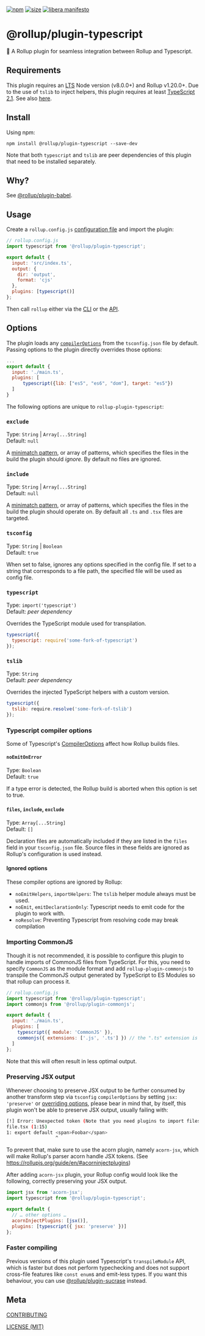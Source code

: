 [npm]: https://img.shields.io/npm/v/@rollup/plugin-typescript
[npm-url]: https://www.npmjs.com/package/@rollup/plugin-typescript
[size]: https://packagephobia.now.sh/badge?p=@rollup/plugin-typescript
[size-url]: https://packagephobia.now.sh/result?p=@rollup/plugin-typescript

[![npm][npm]][npm-url]
[![size][size]][size-url]
[![libera manifesto](https://img.shields.io/badge/libera-manifesto-lightgrey.svg)](https://liberamanifesto.com)

# @rollup/plugin-typescript

🍣 A Rollup plugin for seamless integration between Rollup and Typescript.

## Requirements

This plugin requires an [LTS](https://github.com/nodejs/Release) Node version (v8.0.0+) and Rollup v1.20.0+. Due to the use of `tslib` to inject helpers, this plugin requires at least [TypeScript 2.1](https://github.com/Microsoft/TypeScript/wiki/Roadmap#21-december-2016). See also [here](https://blog.mariusschulz.com/2016/12/16/typescript-2-1-external-helpers-library#the-importhelpers-flag-and-tslib).

## Install

Using npm:

```console
npm install @rollup/plugin-typescript --save-dev
```

Note that both `typescript` and `tslib` are peer dependencies of this plugin that need to be installed separately.

## Why?

See [@rollup/plugin-babel](https://github.com/rollup/plugins/tree/master/packages/babel).

## Usage

Create a `rollup.config.js` [configuration file](https://www.rollupjs.org/guide/en/#configuration-files) and import the plugin:

```js
// rollup.config.js
import typescript from '@rollup/plugin-typescript';

export default {
  input: 'src/index.ts',
  output: {
    dir: 'output',
    format: 'cjs'
  },
  plugins: [typescript()]
};
```

Then call `rollup` either via the [CLI](https://www.rollupjs.org/guide/en/#command-line-reference) or the [API](https://www.rollupjs.org/guide/en/#javascript-api).

## Options

The plugin loads any [`compilerOptions`](http://www.typescriptlang.org/docs/handbook/compiler-options.html) from the `tsconfig.json` file by default. Passing options to the plugin directly overrides those options:

```js
...
export default {
  input: './main.ts',
  plugins: [
      typescript({lib: ["es5", "es6", "dom"], target: "es5"})
  ]
}
```

The following options are unique to `rollup-plugin-typescript`:

### `exclude`

Type: `String` | `Array[...String]`<br>
Default: `null`

A [minimatch pattern](https://github.com/isaacs/minimatch), or array of patterns, which specifies the files in the build the plugin should _ignore_. By default no files are ignored.

### `include`

Type: `String` | `Array[...String]`<br>
Default: `null`

A [minimatch pattern](https://github.com/isaacs/minimatch), or array of patterns, which specifies the files in the build the plugin should operate on. By default all `.ts` and `.tsx` files are targeted.

### `tsconfig`

Type: `String` | `Boolean`<br>
Default: `true`

When set to false, ignores any options specified in the config file. If set to a string that corresponds to a file path, the specified file will be used as config file.

### `typescript`

Type: `import('typescript')`<br>
Default: _peer dependency_

Overrides the TypeScript module used for transpilation.

```js
typescript({
  typescript: require('some-fork-of-typescript')
});
```

### `tslib`

Type: `String`<br>
Default: _peer dependency_

Overrides the injected TypeScript helpers with a custom version.

```js
typescript({
  tslib: require.resolve('some-fork-of-tslib')
});
```

### Typescript compiler options

Some of Typescript's [CompilerOptions](https://www.typescriptlang.org/docs/handbook/compiler-options.html) affect how Rollup builds files.

#### `noEmitOnError`

Type: `Boolean`<br>
Default: `true`

If a type error is detected, the Rollup build is aborted when this option is set to true.

#### `files`, `include`, `exclude`

Type: `Array[...String]`<br>
Default: `[]`

Declaration files are automatically included if they are listed in the `files` field in your `tsconfig.json` file. Source files in these fields are ignored as Rollup's configuration is used instead.

#### Ignored options

These compiler options are ignored by Rollup:

- `noEmitHelpers`, `importHelpers`: The `tslib` helper module always must be used.
- `noEmit`, `emitDeclarationOnly`: Typescript needs to emit code for the plugin to work with.
- `noResolve`: Preventing Typescript from resolving code may break compilation

### Importing CommonJS

Though it is not recommended, it is possible to configure this plugin to handle imports of CommonJS files from TypeScript. For this, you need to specify `CommonJS` as the module format and add `rollup-plugin-commonjs` to transpile the CommonJS output generated by TypeScript to ES Modules so that rollup can process it.

```js
// rollup.config.js
import typescript from '@rollup/plugin-typescript';
import commonjs from '@rollup/plugin-commonjs';

export default {
  input: './main.ts',
  plugins: [
    typescript({ module: 'CommonJS' }),
    commonjs({ extensions: ['.js', '.ts'] }) // the ".ts" extension is required
  ]
};
```

Note that this will often result in less optimal output.

### Preserving JSX output

Whenever choosing to preserve JSX output to be further consumed by another transform step via `tsconfig` `compilerOptions` by setting `jsx: 'preserve'` or [overriding options](#options), please bear in mind that, by itself, this plugin won't be able to preserve JSX output, usually failing with:

```sh
[!] Error: Unexpected token (Note that you need plugins to import files that are not JavaScript)
file.tsx (1:15)
1: export default <span>Foobar</span>
                  ^
```

To prevent that, make sure to use the acorn plugin, namely `acorn-jsx`, which will make Rollup's parser acorn handle JSX tokens. (See https://rollupjs.org/guide/en/#acorninjectplugins)

After adding `acorn-jsx` plugin, your Rollup config would look like the following, correctly preserving your JSX output.

```js
import jsx from 'acorn-jsx';
import typescript from '@rollup/plugin-typescript';

export default {
  // … other options …
  acornInjectPlugins: [jsx()],
  plugins: [typescript({ jsx: 'preserve' })]
};
```

### Faster compiling

Previous versions of this plugin used Typescript's `transpileModule` API, which is faster but does not perform typechecking and does not support cross-file features like `const enum`s and emit-less types. If you want this behaviour, you can use [@rollup/plugin-sucrase](https://github.com/rollup/plugins/tree/master/packages/sucrase) instead.

## Meta

[CONTRIBUTING](/.github/CONTRIBUTING.md)

[LICENSE (MIT)](/LICENSE)
